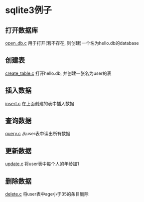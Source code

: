 # sqlite3例子

## 打开数据库
[open_db.c](./open_db/open_db.c) 用于打开(若不存在, 则创建)一个名为hello.db的database

## 创建表
[create_table.c](./create_table/create_table.c) 打开hello.db, 并创建一张名为user的表

## 插入数据
[insert.c](./insert/insert.c) 在上面创建的表中插入数据

## 查询数据
[query.c](./query/query.c) 从user表中读出所有数据

## 更新数据
[update.c](./update/update.c) 将user表中每个人的年龄加1

## 删除数据
[delete.c](./delete/delete.c) 将user表中age小于35的条目删除
